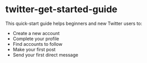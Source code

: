 # twitter-get-started-guide
This quick-start guide helps beginners and new Twitter users to:
* Create a new account
* Complete your profile
* Find accounts to follow
* Make your first post
* Send your first direct message
